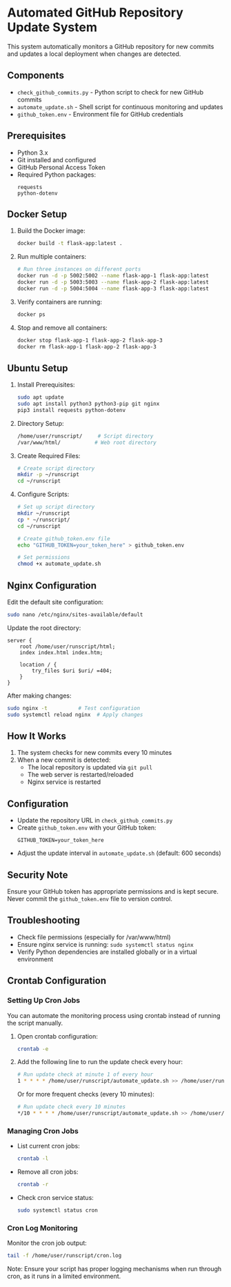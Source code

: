 # Automated GitHub Repository Update System

This system automatically monitors a GitHub repository for new commits and updates a local deployment when changes are detected.

## Components

- `check_github_commits.py` - Python script to check for new GitHub commits
- `automate_update.sh` - Shell script for continuous monitoring and updates
- `github_token.env` - Environment file for GitHub credentials

## Prerequisites

- Python 3.x
- Git installed and configured
- GitHub Personal Access Token
- Required Python packages:
  ```
  requests
  python-dotenv
  ```

## Docker Setup

1. Build the Docker image:
   ```bash
   docker build -t flask-app:latest .
   ```

2. Run multiple containers:
   ```bash
   # Run three instances on different ports
   docker run -d -p 5002:5002 --name flask-app-1 flask-app:latest
   docker run -d -p 5003:5003 --name flask-app-2 flask-app:latest
   docker run -d -p 5004:5004 --name flask-app-3 flask-app:latest
   ```

3. Verify containers are running:
   ```bash
   docker ps
   ```

4. Stop and remove all containers:
   ```bash
   docker stop flask-app-1 flask-app-2 flask-app-3
   docker rm flask-app-1 flask-app-2 flask-app-3
   ```

## Ubuntu Setup

1. Install Prerequisites:
   
   ```bash
   sudo apt update
   sudo apt install python3 python3-pip git nginx
   pip3 install requests python-dotenv
   ```

2. Directory Setup:
   
   ```bash
   /home/user/runscript/     # Script directory
   /var/www/html/           # Web root directory
   ```

3. Create Required Files:
   
   ```bash
   # Create script directory
   mkdir -p ~/runscript
   cd ~/runscript
   ```
   
4. Configure Scripts:
   
   ```bash
   # Set up script directory
   mkdir ~/runscript
   cp * ~/runscript/
   cd ~/runscript
   
   # Create github_token.env file
   echo "GITHUB_TOKEN=your_token_here" > github_token.env
   
   # Set permissions
   chmod +x automate_update.sh
   ```

## Nginx Configuration

Edit the default site configuration:

```bash
sudo nano /etc/nginx/sites-available/default
```

Update the root directory:
```nginx
server {
    root /home/user/runscript/html;
    index index.html index.htm;
    
    location / {
        try_files $uri $uri/ =404;
    }
}
```

After making changes:
```bash
sudo nginx -t          # Test configuration
sudo systemctl reload nginx  # Apply changes
```

## How It Works

1. The system checks for new commits every 10 minutes
2. When a new commit is detected:
   - The local repository is updated via `git pull`
   - The web server is restarted/reloaded
   - Nginx service is restarted

## Configuration

- Update the repository URL in `check_github_commits.py`
- Create `github_token.env` with your GitHub token:
  ```
  GITHUB_TOKEN=your_token_here
  ```
- Adjust the update interval in `automate_update.sh` (default: 600 seconds)

## Security Note

Ensure your GitHub token has appropriate permissions and is kept secure. Never commit the `github_token.env` file to version control.

## Troubleshooting

- Check file permissions (especially for /var/www/html)
- Ensure nginx service is running: `sudo systemctl status nginx`
- Verify Python dependencies are installed globally or in a virtual environment

## Crontab Configuration

### Setting Up Cron Jobs

You can automate the monitoring process using crontab instead of running the script manually.

1. Open crontab configuration:
   ```bash
   crontab -e
   ```

2. Add the following line to run the update check every hour:
   ```bash
   # Run update check at minute 1 of every hour
   1 * * * * /home/user/runscript/automate_update.sh >> /home/user/runscript/cron.log 2>&1
   ```

   Or for more frequent checks (every 10 minutes):
   ```bash
   # Run update check every 10 minutes
   */10 * * * * /home/user/runscript/automate_update.sh >> /home/user/runscript/cron.log 2>&1
   ```

### Managing Cron Jobs

- List current cron jobs:
  ```bash
  crontab -l
  ```

- Remove all cron jobs:
  ```bash
  crontab -r
  ```

- Check cron service status:
  ```bash
  sudo systemctl status cron
  ```

### Cron Log Monitoring

Monitor the cron job output:
```bash
tail -f /home/user/runscript/cron.log
```

Note: Ensure your script has proper logging mechanisms when run through cron, as it runs in a limited environment.
